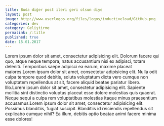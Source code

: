 ```yaml
---
title: Buda diğer post ileri geri olsun diye
layout: post
image: http://www.userlogos.org/files/logos/inductiveload/GitHub.png
categories: dev
category: Geliştirme
permalink: /:title
published: true
date: 15.01.2017
---
```


Lorem ipsum dolor sit amet, consectetur adipisicing elit. Dolorum facere qui quo, atque neque tempora, natus accusantium nisi ex adipisci, totam deleniti. Temporibus saepe adipisci ea earum, maxime placeat maiores.Lorem ipsum dolor sit amet, consectetur adipisicing elit. Nulla odit culpa tempore quod debitis, soluta voluptatum dicta vero cumque non voluptatem repellendus at sit, facere aliquid beatae pariatur libero. Illo.Lorem ipsum dolor sit amet, consectetur adipisicing elit. Sapiente mollitia sint distinctio voluptas placeat esse dolore molestias quis quaerat. Neque sequi a culpa rem voluptatibus molestias itaque minus praesentium accusamus.Lorem ipsum dolor sit amet, consectetur adipisicing elit. Possimus blanditiis, fugiat suscipit. Blanditiis id reiciendis repellendus sit explicabo cumque nihil? Ea illum, debitis optio beatae animi facere minima esse dolores!